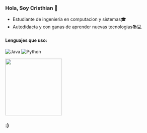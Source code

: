 <div>
    <h3> Hola, Soy Cristhian 🤟</h3>
    <ul>
        <li>Estudiante de ingenieria en computacion y sistemas🎓</li>
        <li>Autodidacta y con ganas de aprender nuevas tecnologias📚💻</li>
    </ul>    
</div>

<h4>Lenguajes que uso: </h4>

![Java](https://img.shields.io/badge/Java-000000?style=flat&logo=java&logoColor=white)
 ![Python](https://img.shields.io/badge/Python-000000?style=flat&logo=python)



<div aling="center">
  <img height="180em" src="https://github-readme-stats.vercel.app/api/top-langs/?username=cquisper&layout=compact&langs_count=7&theme=dark"/>
</div>

<!--
**cquisper/cquisper** is a ✨ _special_ ✨ repository because its `README.md` (this file) appears on your GitHub profile.

Here are some ideas to get you started:

- 🔭 I’m currently working on ...
- 🌱 I’m currently learning ...
- 👯 I’m looking to collaborate on ...
- 🤔 I’m looking for help with ...
- 💬 Ask me about ...
- 📫 How to reach me: ...
- 😄 Pronouns: ...
- ⚡ Fun fact: ...
-->
### :)
